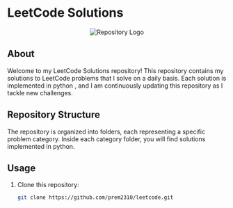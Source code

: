 # LeetCode Solutions

<p align="center">
  
<img src="https://leetcode.com/_next/static/images/logo-dark-c96c407d175e36c81e236fcfdd682a0b.png" alt="Repository Logo">
</p>


## About

Welcome to my  LeetCode Solutions repository! This repository contains my solutions to LeetCode problems that I solve on a daily basis. Each solution is implemented in python , and I am continuously updating this repository as I tackle new challenges.


## Repository Structure

The repository is organized into folders, each representing a specific problem category. Inside each category folder, you will find solutions implemented in python.
## Usage

1. Clone this repository:

   ```sh
   git clone https://github.com/prem2310/leetcode.git
